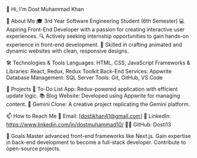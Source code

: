 👋 Hi, I'm Dost Muhammad Khan

🚀 About Me
🎓 3rd Year Software Engineering Student (6th Semester)
💻 Aspiring Front-End Developer with a passion for creating interactive user experiences.
🔍 Actively seeking internship opportunities to gain hands-on experience in front-end development.
🎨 Skilled in crafting animated and dynamic websites with clean, responsive designs.

🛠️ Technologies & Tools
Languages: HTML, CSS, JavaScript
Frameworks & Libraries: React, Redux, Redux Toolkit
Back-End Services: Appwrite
Database Management: SQL Server
Tools: Git, GitHub, VS Code

🌟 Projects
📝 To-Do List App: Redux-powered application with efficient update logic.
📚 Blog Website: Developed using Appwrite for managing content.
🌌 Gemini Clone: A creative project replicating the Gemini platform.

📫 How to Reach Me
📧 Email: [dostikhan41@gmail.com]
💼 LinkedIn: https://www.linkedin.com/in/dostmuhammad10/
🧑‍💻 GitHub: Dosti13

🎯 Goals
Master advanced front-end frameworks like Next.js.
Gain expertise in back-end development to become a full-stack developer.
Contribute to open-source projects.
<!---
Dosti13/Dosti13 is a ✨ special ✨ repository because its `README.md` (this file) appears on your GitHub profile.
You can click the Preview link to take a look at your changes.
--->

